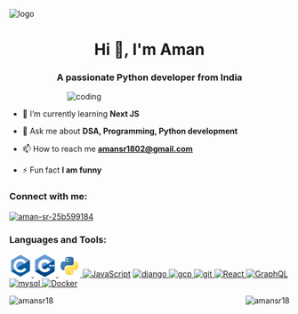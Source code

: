 ![logo](https://www.bct.com.bd/sitepad-data/uploads/2020/09/BCT2.gif)
<h1 align="center">Hi 👋, I'm Aman</h1>
<h3 align="center">A passionate Python developer from India</h3>

<img align="right" alt="coding" width="400" src="https://media.tenor.com/2uyENRmiUt0AAAAC/coding.gif">

<p align="left"> <a href="https://twitter.com/" target="blank"><img src="https://img.shields.io/twitter/follow/?logo=twitter&style=for-the-badge" alt="" /></a> </p>

- 🌱 I’m currently learning **Next JS**

- 💬 Ask me about **DSA, Programming, Python development**

- 📫 How to reach me **amansr1802@gmail.com**

- ⚡ Fun fact **I am funny**

<h3 align="left">Connect with me:</h3>
<p align="left">
<a href="https://linkedin.com/in/aman-sr-25b599184" target="blank"><img align="center" src="https://raw.githubusercontent.com/rahuldkjain/github-profile-readme-generator/master/src/images/icons/Social/linked-in-alt.svg" alt="aman-sr-25b599184" height="30" width="40" /></a>
</p>

<h3 align="left">Languages and Tools:</h3>
<p align="left">  </a> <a href="https://www.cprogramming.com/" target="_blank" rel="noreferrer"> <img src="https://raw.githubusercontent.com/devicons/devicon/master/icons/c/c-original.svg" alt="c" width="40" height="40"/> </a> <a href="https://www.w3schools.com/cpp/" target="_blank" rel="noreferrer"> <img src="https://raw.githubusercontent.com/devicons/devicon/master/icons/cplusplus/cplusplus-original.svg" alt="cplusplus" width="40" height="40"/> </a> <a href="https://www.python.org" target="_blank" rel="noreferrer"> <img src="https://raw.githubusercontent.com/devicons/devicon/master/icons/python/python-original.svg" alt="python" width="40" height="40"/> </a> <a href="https://www.python.org" target="_blank" rel="noreferrer"> <img src="https://cdn.worldvectorlogo.com/logos/logo-javascript.svg" alt="JavaScript" width="40" height="40"/></a> <a href="https://www.djangoproject.com/" target="_blank" rel="noreferrer"> <img src="https://cdn.worldvectorlogo.com/logos/django.svg" alt="django" width="40" height="40"/> </a> <a href="https://cloud.google.com" target="_blank" rel="noreferrer"> <img src="https://www.vectorlogo.zone/logos/google_cloud/google_cloud-icon.svg" alt="gcp" width="40" height="40"/> </a> <a href="https://git-scm.com/" target="_blank" rel="noreferrer"> <img src="https://www.vectorlogo.zone/logos/git-scm/git-scm-icon.svg" alt="git" width="40" height="40"/> </a> <a href="" target="_blank" rel="noreferrer"> <img src="https://cdn.worldvectorlogo.com/logos/react-2.svg" alt="React" width="40" height="40"/> </a> <a href="" target="_blank" rel="noreferrer"> <img src="https://cdn.worldvectorlogo.com/logos/graphql-logo-2.svg" alt="GraphQL" width="40" height="40"/> </a> <a href="https://www.mysql.com/" target="_blank" rel="noreferrer"> <img src="https://cdn.worldvectorlogo.com/logos/postgresql.svg" alt="mysql" width="40" height="40"/>  </a> <a href="" target="_blank" rel="noreferrer"> <img src="https://cdn.worldvectorlogo.com/logos/docker.svg" alt="Docker" width="40" height="40"/>  </a> </p>

<p><img align="right" src="https://github-readme-stats.vercel.app/api/top-langs/?username=amansr18&hide=c%2B%2B,html&layout=compact&count_private=true" alt="amansr18"   /></p>

<p>&nbsp;<img align="left" src="https://github-readme-stats.vercel.app/api?username=amansr18&show_icons=true&locale=en&count_private=true" alt="amansr18" width="400" /></p>
